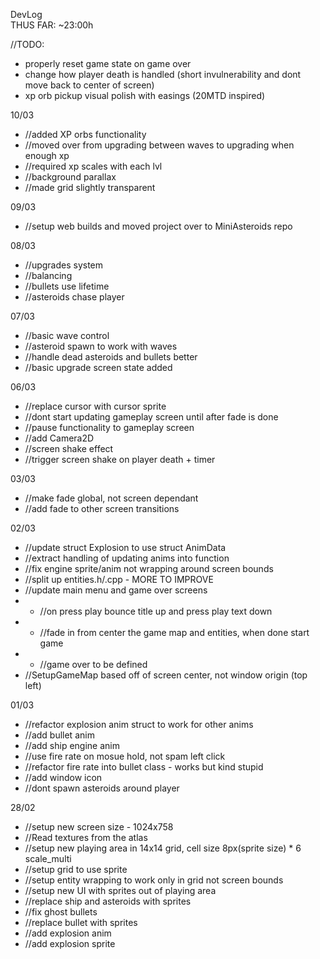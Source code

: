 DevLog                               
THUS FAR: ~23:00h

//TODO:
- properly reset game state on game over
- change how player death is handled (short invulnerability and dont move back to center of screen)
- xp orb pickup visual polish with easings (20MTD inspired)

10/03
- //added XP orbs functionality
- //moved over from upgrading between waves to upgrading when enough xp
- //required xp scales with each lvl
- //background parallax
- //made grid slightly transparent


09/03
- //setup web builds and moved project over to MiniAsteroids repo

08/03
- //upgrades system 
- //balancing
- //bullets use lifetime
- //asteroids chase player

07/03 
- //basic wave control
- //asteroid spawn to work with waves
- //handle dead asteroids and bullets better
- //basic upgrade screen state added

06/03
- //replace cursor with cursor sprite
- //dont start updating gameplay screen until after fade is done
- //pause functionality to gameplay screen
- //add Camera2D
- //screen shake effect
- //trigger screen shake on player death + timer

03/03
- //make fade global, not screen dependant
- //add fade to other screen transitions

02/03
- //update struct Explosion to use struct AnimData
- //extract handling of updating anims into function
- //fix engine sprite/anim not wrapping around screen bounds
- //split up entities.h/.cpp - MORE TO IMPROVE
- //update main menu and game over screens 
- - //on press play bounce title up and press play text down
- - //fade in from center the game map and entities, when done start game
- - //game over to be defined
- //SetupGameMap based off of screen center, not window origin (top left)

01/03
- //refactor explosion anim struct to work for other anims
- //add bullet anim
- //add ship engine anim
- //use fire rate on mosue hold, not spam left click
- //refactor fire rate into bullet class - works but kind stupid
- //add window icon
- //dont spawn asteroids around player

28/02
- //setup new screen size - 1024x758
- //Read textures from the atlas
- //setup new playing area in 14x14 grid, cell size 8px(sprite size) * 6 scale_multi
- //setup grid to use sprite
- //setup entity wrapping to work only in grid not screen bounds
- //setup new UI with sprites out of playing area
- //replace ship and asteroids with sprites
- //fix ghost bullets
- //replace bullet with sprites
- //add explosion anim
- //add explosion sprite
